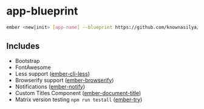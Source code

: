 # app-blueprint

```sh
ember <new|init> [app-name] --blueprint https://github.com/knownasilya/app-blueprint.git
```

## Includes

* Bootstrap
* FontAwesome
* Less support ([ember-cli-less](https://www.npmjs.org/package/ember-cli-less))
* Browserify support ([ember-browserify](https://www.npmjs.org/package/ember-browserify))
* Notifications ([ember-notify](https://www.npmjs.com/package/ember-notify))
* Custom Titles Component ([ember-document-title](https://www.npmjs.com/package/ember-document-title))
* Matrix version testing `npm run testall` ([ember-try](https://www.npmjs.com/package/ember-try))

